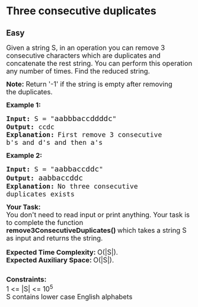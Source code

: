 # Three consecutive duplicates
## Easy
<div class="problems_problem_content__Xm_eO"><p><span style="font-size:18px">Given a string S, in an operation you can remove 3 consecutive characters which are duplicates and concatenate the rest string. You can perform this operation any number of times. Find the reduced string.</span></p>

<p><span style="font-size:18px"><strong>Note:</strong> Return '-1' if the string is empty after removing the&nbsp;duplicates.</span></p>

<p><strong><span style="font-size:18px">Example 1:</span></strong></p>

<pre><span style="font-size:18px"><strong>Input:</strong> S = "</span><span style="font-size:20px">aabbbaccddddc</span><span style="font-size:18px">"
<strong>Output:</strong> ccdc
<strong>Explanation:</strong></span> <span style="font-size:18px">First remove 3 consecutive
b's and d's and then a's</span></pre>

<p><strong><span style="font-size:18px">Example 2:</span></strong></p>

<pre><span style="font-size:18px"><strong>Input:</strong> S = "</span><span style="font-size:20px">aabbaccddc</span><span style="font-size:18px">"
<strong>Output:</strong> </span><span style="font-size:20px">aabbaccddc</span><span style="font-size:18px">
<strong>Explanation:</strong></span> <span style="font-size:18px">No three consecutive 
duplicates exists</span></pre>

<p><span style="font-size:18px"><strong>Your Task:</strong><br>
You don't need to read input or print anything. Your task is to complete the function <strong>remove3ConsecutiveDuplicates()&nbsp;</strong>which takes a string S as input and returns the string. </span><br>
<br>
<span style="font-size:18px"><strong>Expected Time Complexity:&nbsp;</strong>O(|S|).<br>
<strong>Expected Auxiliary Space:&nbsp;</strong>O(|S|).</span></p>

<p><br>
<span style="font-size:18px"><strong>Constraints:</strong><br>
1 &lt;= |S| &lt;= 10<sup>5</sup><br>
S contains lower case English alphabets</span></p>
</div>